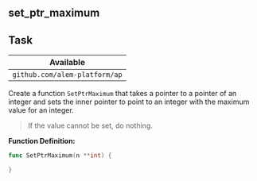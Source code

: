 ## set_ptr_maximum

## Task

| Available                     |
| ----------------------------- |
| `github.com/alem-platform/ap` |

Create a function `SetPtrMaximum` that takes a pointer to a pointer of an integer and sets the inner pointer to point to an integer with the maximum value for an integer.

> If the value cannot be set, do nothing.

**Function Definition:**

```go
func SetPtrMaximum(n **int) {

}
```
